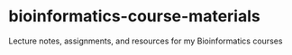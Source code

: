 # bioinformatics-course-materials
 Lecture notes, assignments, and resources for my Bioinformatics courses
